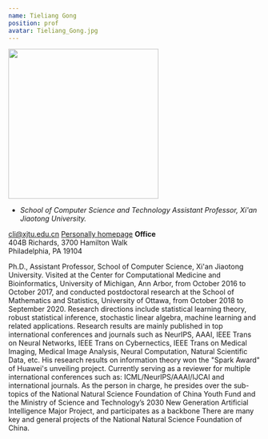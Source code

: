 ```yaml
---
name: Tieliang Gong
position: prof
avatar: Tieliang_Gong.jpg
---
```


<img width="300" src="{{site.baseurl}}/images/people/{{page.avatar}}" data-action="zoom">

- _School of Computer Science and Technology Assistant Professor, Xi'an Jiaotong University._ <br>

<!--<i class="fa fa-envelope-o"></i> `cli@xjtu.edu.cn`-->
<a href="cli@xjtu.edu.cn"><i class="fa fa-envelope-o"></i> cli@xjtu.edu.cn</a>
[<i class="fa fa-google"></i> Personally homepage](https://gong-tl.github.io/)
**Office**<br>
404B Richards, 3700 Hamilton Walk <br>
Philadelphia, PA 19104

Ph.D., Assistant Professor, School of Computer Science, Xi'an Jiaotong University. Visited at the Center for Computational Medicine and Bioinformatics, University of Michigan, Ann Arbor, from October 2016 to October 2017, and conducted postdoctoral research at the School of Mathematics and Statistics, University of Ottawa, from October 2018 to September 2020. Research directions include statistical learning theory, robust statistical inference, stochastic linear algebra, machine learning and related applications. Research results are mainly published in top international conferences and journals such as NeurIPS, AAAI, IEEE Trans on Neural Networks, IEEE Trans on Cybernectics, IEEE Trans on Medical Imaging, Medical Image Analysis, Neural Computation, Natural Scientific Data, etc. His research results on information theory won the "Spark Award" of Huawei's unveiling project. Currently serving as a reviewer for multiple international conferences such as: ICML/NeurIPS/AAAI/IJCAI and international journals. As the person in charge, he presides over the sub-topics of the National Natural Science Foundation of China Youth Fund and the Ministry of Science and Technology’s 2030 New Generation Artificial Intelligence Major Project, and participates as a backbone There are many key and general projects of the National Natural Science Foundation of China.